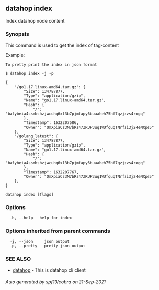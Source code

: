 ## datahop index

Index datahop node content

### Synopsis


This command is used to get the index of tag-content

Example:

	To pretty print the index in json format

	$ datahop index -j -p

	{
		"/go1.17.linux-amd64.tar.gz": {
			"Size": 134787877,
			"Type": "application/gzip",
			"Name": "go1.17.linux-amd64.tar.gz",
			"Hash": {
				"/": "bafybeia4ssmbshzjwcuhq6xl3b7pjmfapy6buaaheh75hf7qzjzvs4rogq"
			},
			"Timestamp": 1632207586,
			"Owner": "QmXpiaCz3M7bRz47ZRUP3uq1WUfquqTNrfzi3j24eNXpe5"
		},
		"/golang_latest": {
			"Size": 134787877,
			"Type": "application/gzip",
			"Name": "go1.17.linux-amd64.tar.gz",
			"Hash": {
				"/": "bafybeia4ssmbshzjwcuhq6xl3b7pjmfapy6buaaheh75hf7qzjzvs4rogq"
			},
			"Timestamp": 1632207767,
			"Owner": "QmXpiaCz3M7bRz47ZRUP3uq1WUfquqTNrfzi3j24eNXpe5"
		},
	}
		

```
datahop index [flags]
```

### Options

```
  -h, --help   help for index
```

### Options inherited from parent commands

```
  -j, --json     json output
  -p, --pretty   pretty json output
```

### SEE ALSO

* [datahop](datahop.md)	 - This is datahop cli client

###### Auto generated by spf13/cobra on 21-Sep-2021
